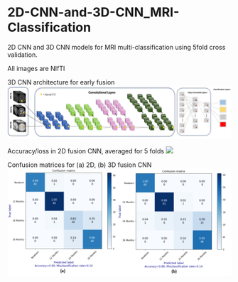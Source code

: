 # 2D-CNN-and-3D-CNN_MRI-Classification
 2D CNN and 3D CNN models for MRI multi-classification using 5fold cross validation.

All images are NIfTI

3D CNN architecture for early fusion
![](images/3D_fusion_model.jpg)



Accuracy/loss in 2D fusion CNN, averaged for 5 folds
![](images/2D_3D_fusion_kfold.pn)


Confusion matrices for (a) 2D, (b) 3D fusion CNN
![](images/2D_3D_fusion_kfold.png)
